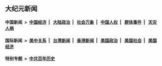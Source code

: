 ## 大纪元新闻

#### 中国新闻 &nbsp;>&nbsp; [中国经济](indexes/ncid283/README.md?09211645) &nbsp;| &nbsp; [大陆政治](indexes/ncid277/README.md?09211645) &nbsp;| &nbsp; [社会万象](indexes/ncid282/README.md?09211645) &nbsp;| &nbsp; [中国人权](indexes/ncid278/README.md?09211645) &nbsp;| &nbsp; [群体事件](indexes/ncid279/README.md?09211645) &nbsp;| &nbsp; [天灾人祸](indexes/ncid280/README.md?09211645)

#### 国际新闻 &nbsp;>&nbsp; [美中关系](indexes/nf1412576/README.md?09211645) &nbsp;| &nbsp; [台湾新闻](indexes/ncid1349361/README.md?09211645) &nbsp;| &nbsp; [香港新闻](indexes/ncid1349362/README.md?09211645) &nbsp;| &nbsp; [美国政治](indexes/ncid1078159/README.md?09211645) &nbsp;| &nbsp; [美国社会](indexes/ncid1078160/README.md?09211645) &nbsp;| &nbsp; [美国经济](indexes/ncid1078158/README.md?09211645)

#### 特别专题 &nbsp;>&nbsp; [中共百年历史](https://github.com/easy2view/epoch-special/blob/master/README.md?09211645)  
